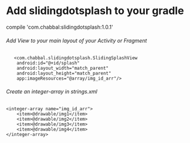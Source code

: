 
# Add slidingdotsplash to your gradle

compile 'com.chabbal:slidingdotsplash:1.0.1'

###### Add View to your main layout of your Activity or Fragment

       <com.chabbal.slidingdotsplash.SlidingSplashView
        android:id="@+id/splash"
        android:layout_width="match_parent"
        android:layout_height="match_parent"
        app:imageResources="@array/img_id_arr"/>
        
###### Create an integer-array in strings.xml

    <integer-array name="img_id_arr">
        <item>@drawable/img1</item>
        <item>@drawable/img2</item>
        <item>@drawable/img3</item>
        <item>@drawable/img4</item>
    </integer-array>
